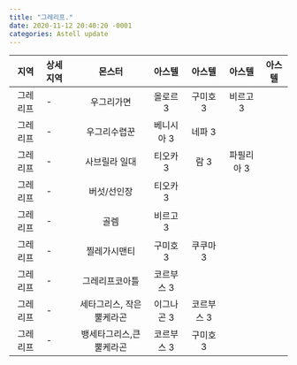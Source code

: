 ```yaml
---
title: "그레리프."
date: 2020-11-12 20:40:20 -0001
categories: Astell update
---
```




|지역|상세지역|몬스터|아스텔|아스텔|아스텔|아스텔|
|:---:|:---|:---:|:---:|:---:|:---:|:---:|
|그레리프|-|우그리가면|올로르 3|구미호 3|비르고 3|
|그레리프|-|우그리수렵꾼|베니시아 3|네파 3|
|그레리프|-|사브릴라 일대|티오카 3|람 3|파필리아 3|
|그레리프|-|버섯/선인장|티오카 3|
|그레리프|-|골렘|비르고 3|
|그레리프|-|찔레가시맨티|구미호 3|쿠쿠마 3|
|그레리프|-|그레리프코아틀|코르부스 3|
|그레리프|-|세타그리스, 작은뿔케라곤|이그나곤 3|코르부스 3|
|그레리프|-|뱅세타그리스,큰뿔케라곤|코르부스 3|구미호 3|

